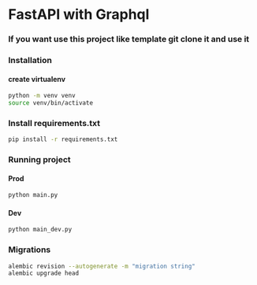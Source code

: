 # FastAPI with Graphql

### If you want use this project like template git clone it and use it

### Installation

#### create virtualenv

```Bash
python -m venv venv
source venv/bin/activate
```

### Install requirements.txt

```Bash
pip install -r requirements.txt
```

### Running project

#### Prod

```Bash
python main.py 
```

#### Dev

```Bash
python main_dev.py 
```

### Migrations

```Bash
alembic revision --autogenerate -m "migration string"
alembic upgrade head
```
